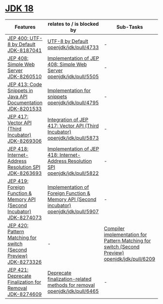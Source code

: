 # [JDK 18](https://openjdk.org/projects/jdk/18/)

| Features | relates to / is blocked by | Sub-Tasks | 
| ---------- | ---------- | ---------- |
| [JEP 400: UTF-8 by Default](https://openjdk.org/jeps/400) <br/> [JDK-8187041](https://bugs.openjdk.org/browse/JDK-8187041) | [UTF-8 by Default](https://bugs.openjdk.org/browse/JDK-8260265) <br/> [openjdk/jdk/pull/4733](https://github.com/openjdk/jdk/pull/4733) | - |
| [JEP 408: Simple Web Server](https://openjdk.org/jeps/408) <br/> [JDK-8260510](https://bugs.openjdk.org/browse/JDK-8260510) | [Implementation of JEP 408: Simple Web Server](https://bugs.openjdk.org/browse/JDK-8245095) <br/> [openjdk/jdk/pull/5505](https://github.com/openjdk/jdk/pull/5505) | - |
| [JEP 413: Code Snippets in Java API Documentation](https://openjdk.org/jeps/413) <br/> [JDK-8201533](https://bugs.openjdk.org/browse/JDK-8201533) | [Implementation for snippets](https://bugs.openjdk.org/browse/JDK-8266666) <br/> [openjdk/jdk/pull/4795](https://github.com/openjdk/jdk/pull/4795) | - |
| [JEP 417: Vector API (Third Incubator)](https://openjdk.org/jeps/417) <br/> [JDK-8269306](https://bugs.openjdk.org/browse/JDK-8269306) | [Integration of JEP 417: Vector API (Third Incubator)](https://bugs.openjdk.org/browse/JDK-8271515) <br/> [openjdk/jdk/pull/5873](https://github.com/openjdk/jdk/pull/5873) | - |
| [JEP 418: Internet-Address Resolution SPI](https://openjdk.org/jeps/418) <br/> [JDK-8263693](https://bugs.openjdk.org/browse/JDK-8263693) | [Implementation of JEP 418: Internet-Address Resolution SPI](https://bugs.openjdk.org/browse/JDK-8244202) <br/> [openjdk/jdk/pull/5822](https://github.com/openjdk/jdk/pull/5822) | - |
| [JEP 419: Foreign Function & Memory API (Second Incubator)](https://openjdk.org/jeps/419) <br/> [JDK-8274073](https://bugs.openjdk.org/browse/JDK-8274073) | [Implementation of Foreign Function & Memory API (Second incubator)](https://bugs.openjdk.org/browse/JDK-8275063) <br/> [openjdk/jdk/pull/5907](https://github.com/openjdk/jdk/pull/5907) | - |
| [JEP 420: Pattern Matching for switch (Second Preview)](https://openjdk.org/jeps/420) <br/> [JDK-8273326](https://bugs.openjdk.org/browse/JDK-8273326) | - | [Compiler implementation for Pattern Matching for switch (Second Preview)](https://bugs.openjdk.org/browse/JDK-8273328) <br/> [openjdk/jdk/pull/6209](https://github.com/openjdk/jdk/pull/6209) |
| [JEP 421: Deprecate Finalization for Removal](https://openjdk.org/jeps/421) <br/> [JDK-8274609](https://bugs.openjdk.org/browse/JDK-8274609) | [Deprecate finalization-related methods for removal](https://bugs.openjdk.org/browse/JDK-8276447) <br/> [openjdk/jdk/pull/6465](https://github.com/openjdk/jdk/pull/6465) | - |
